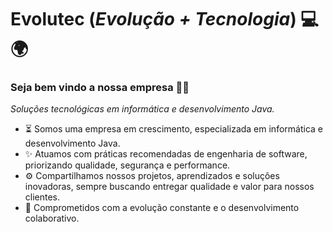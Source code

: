 # Evolutec (*Evolução + Tecnologia*) 💻🌍

### Seja bem vindo a nossa empresa 👋😉

*Soluções tecnológicas em informática e desenvolvimento Java.*

- ⏳ Somos uma empresa em crescimento, especializada em informática e desenvolvimento Java.
- ✨ Atuamos com práticas recomendadas de engenharia de software, priorizando qualidade, segurança e performance.
- ⚙  Compartilhamos nossos projetos, aprendizados e soluções inovadoras, sempre buscando entregar qualidade e valor para nossos clientes.
- 📌 Comprometidos com a evolução constante e o desenvolvimento colaborativo.
